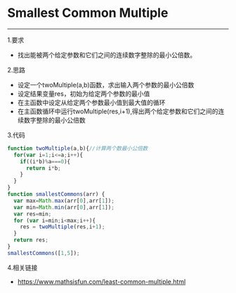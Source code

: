 # Smallest Common Multiple

---
1.要求

- 找出能被两个给定参数和它们之间的连续数字整除的最小公倍数。

2.思路

- 设定一个twoMultiple(a,b)函数，求出输入两个参数的最小公倍数
- 设定结果变量res，初始为给定两个参数的最小值
- 在主函数中设定从给定两个参数最小值到最大值的循环
- 在主函数循环中运行twoMultiple(res,i+1),得出两个给定参数和它们之间的连续数字整除的最小公倍数

3.代码

```javascript
function twoMultiple(a,b){//计算两个数最小公倍数
  for(var i=1;i<=a;i++){
    if((i*b)%a===0){
      return i*b;
    }
  }
}
function smallestCommons(arr) {
  var max=Math.max(arr[0],arr[1]);
  var min=Math.min(arr[0],arr[1]);
  var res=min;
  for (var i=min;i<max;i++){
    res = twoMultiple(res,i+1);
  }
  return res;
}
smallestCommons([1,5]);
```

4.相关链接

- https://www.mathsisfun.com/least-common-multiple.html